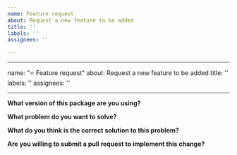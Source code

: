 ```yaml
---
name: Feature request
about: Request a new feature to be added
title: ''
labels: ''
assignees: ''

---
```


---
name: "⭐️ Feature request"
about: Request a new feature to be added
title: ''
labels: ''
assignees: ''

---

<!-- DO NOT POST LINKS OR REFERENCES TO COPYRIGHTED CONTENT IN YOUR ISSUE. -->

**What version of this package are you using?**

**What problem do you want to solve?**

**What do you think is the correct solution to this problem?**

**Are you willing to submit a pull request to implement this change?**
